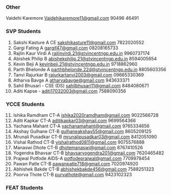 ### Other
Vaidehi Karemore Vaidehikaremore11@gmail.com 90496 46491

### SVP Students
1. Sakshi Kasture A CE sakshikasture11@gmail.com 7822020552
2. Gargi Fating A gargif47@gmail.com 08208165733
3. Rajlin Kaur Virdi A rajlinvirdi.21@stvincentngp.edu.in 9960737174
4. Abishek Philip B abishekphilip.21@stvincentngp.edu.in 8594005654
5. Kevin Beji A kevinbeji.21@stvincentngp.edu.in 9718862960
6. Parth Bhelonde A parthbhelonde.22d@stvincentngp.edu.in 8805603356
7. Tanvi Rajurkar B rajurkartanvi2003@gmail.com 09665330369
8. Atharva Bavge A atharvabavge@gmail.com 943633371
9. Sahil Bhusari - CSE (DS) sahilbhusari11@gmail.com 8484080671
10. Aditi Kapse - aditi17032003@gmail.com 7588090356

### YCCE Students
11. Ishika Ramdham 	CT-A 	ishika2020ramdham@gmail.com	9022566728
12. Aditi Kapkar CT-A 	aditikapkar03@gmail.com 9699564366
13. Yachana Mahant CT-A 		yachanamahant@gmail.com	9765334656
14. Akshay Gulhane CT-B		gulhaneakshay55@gmail.com	8605209125
15. Mrunali Pusadkar CT-B		mrunalipusadkar03@gmail.com	8412051090
16. Vishal Rathod CT-B		vishalrathod0811@gmail.com	9075576888
17. Manaswi Dhote CT-B			dhotemanaswi@gmail.com 8767410526
18. Yogendra Bhavsar	CT-B	bhavsaryogendra201@gmail.com	7620465482
19. Prajwal Potfode	AIDS-A	potfodeprajwal@gmail.com	7709978454
20. Pawan Patle CT-B		pawanpatle718@gmail.com	7020974920
21. Abhishek Bakde	CT-B	abhishekbakde456@gmail.com	7588251323
22. Poorva Thote	CT-B		purvathote@gmail.com 9423102323

### FEAT Students
